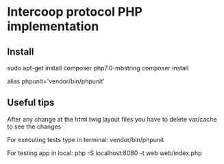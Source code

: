 Intercoop protocol PHP implementation
=====================================

Install
-------

 sudo apt-get install composer php7.0-mbstring
 composer install 

 alias phpunit='vendor/bin/phpunit'



Useful tips
-----------

After any change at the html.twig layout files you have to delete var/cache to see the changes

For executing tests type in terminal: vendor/bin/phpunit

For testing app in local: php -S localhost:8080 -t web web/index.php



